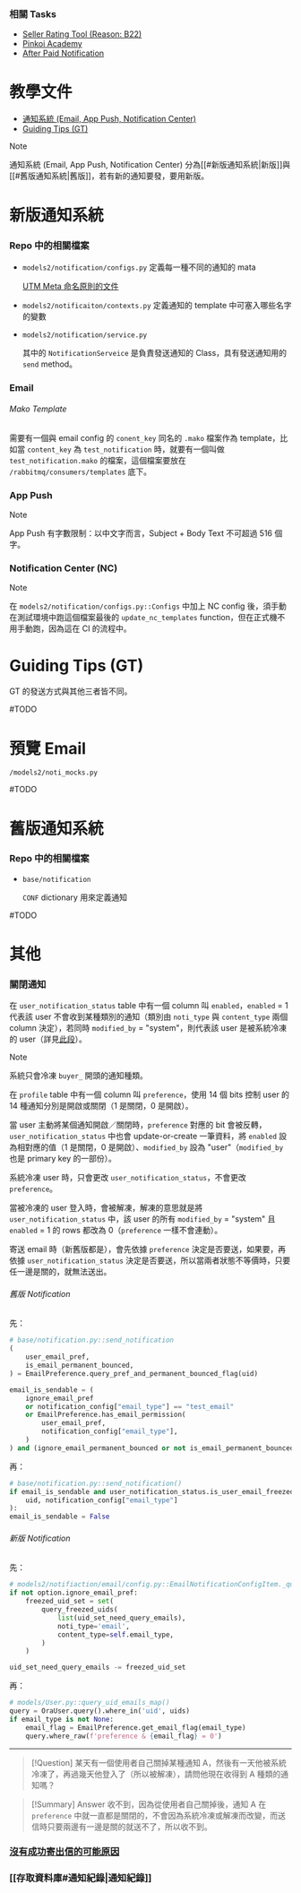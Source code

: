 ### 相關 Tasks

- [Seller Rating Tool (Reason: B22)](https://app.asana.com/0/1201591574237600/1204191157675342/f)
- [Pinkoi Academy](https://app.asana.com/0/1201591574237600/1204212555752821/f)
- [After Paid Notification](https://app.asana.com/0/1201591574237600/1204028093057409/f)

# 教學文件

- [通知系統 (Email, App Push, Notification Center)](https://sites.google.com/pinkoi.com/epd-wiki/home/dev-guide/for-backend-engineers/know-how/%E5%90%84%E9%A1%9E%E7%B3%BB%E7%B5%B1%E9%80%9A%E7%9F%A5%E9%96%8B%E7%99%BC%E6%96%B9%E6%B3%95?pli=1&authuser=1)
- [Guiding Tips (GT)](https://paper.dropbox.com/doc/Guiding-Tips-Admin-Tool---B2wmGo~M3CncImEXm56k33WDAg-wQwhd4F32n8DVeHkuan6X)

> [!Note]
> 通知系統 (Email, App Push, Notification Center) 分為[[#新版通知系統|新版]]與[[#舊版通知系統|舊版]]，若有新的通知要發，要用新版。

# 新版通知系統

### Repo 中的相關檔案

- `models2/notification/configs.py` 定義每一種不同的通知的 mata

    [UTM Meta 命名原則的文件](https://docs.google.com/spreadsheets/d/1sSb2Zd-SCFFcxCOvvlPMmizIH7MK_ViU0fHDB6wbwlg/edit?pli=1#gid=1969289036)

- `models2/notificaiton/contexts.py` 定義通知的 template 中可塞入哪些名字的變數

- `models2/notification/service.py`

    其中的 `NotificationServeice` 是負責發送通知的 Class，具有發送通知用的 `send` method。

### Email

###### Mako Template

需要有一個與 email config 的 `conent_key` 同名的 `.mako` 檔案作為 template，比如當 `content_key` 為 `test_notification` 時，就要有一個叫做 `test_notification.mako` 的檔案，這個檔案要放在 `/rabbitmq/consumers/templates` 底下。

### App Push

> [!Note]
> App Push 有字數限制：以中文字而言，Subject + Body Text 不可超過 516 個字。

### Notification Center (NC)

>[!Note]
>在 `models2/notification/configs.py::Configs` 中加上 NC config 後，須手動在測試環境中跑這個檔案最後的 `update_nc_templates` function，但在正式機不用手動跑，因為這在 CI 的流程中。

# Guiding Tips (GT)

GT 的發送方式與其他三者皆不同。

#TODO 

# 預覽 Email

`/models2/noti_mocks.py`

#TODO 

# 舊版通知系統

### Repo 中的相關檔案

- `base/notification`

    `CONF` dictionary 用來定義通知

#TODO 

# 其他

### 關閉通知

在 `user_notification_status` table 中有一個 column 叫 `enabled`，`enabled` = 1 代表該 user 不會收到某種類別的通知（類別由 `noti_type` 與 `content_type` 兩個 column 決定），若同時 `modified_by` = "system"，則代表該 user 是被系統冷凍的 user（詳見[此段](https://github.com/pinkoi-inc/pinkoi/blob/5b91509b8d6602663b1ea76e0496f341e9c85f38/models2/user_notification_status.py#L18)）。

>[!Note]
>系統只會冷凍 `buyer_` 開頭的通知種類。

在 `profile` table 中有一個 column 叫 `preference`，使用 14 個 bits 控制 user 的 14 種通知分別是開啟或關閉（1 是關閉，0 是開啟）。

當 user 主動將某個通知開啟／關閉時，`preference` 對應的 bit 會被反轉，`user_notification_status` 中也會 update-or-create 一筆資料，將 `enabled` 設為相對應的值（1 是關閉，0 是開啟）、`modified_by` 設為 "user"（`modified_by` 也是 primary key 的一部份）。

系統冷凍 user 時，只會更改 `user_notification_status`，不會更改 `preference`。

當被冷凍的 user 登入時，會被解凍，解凍的意思就是將 `user_notification_status` 中，該 user 的所有 `modified_by` = "system" 且 `enabled` = 1 的 rows 都改為 0（`preference` 一樣不會連動）。

寄送 email 時（新舊版都是），會先依據 `preference` 決定是否要送，如果要，再依據 `user_notification_status` 決定是否要送，所以當兩者狀態不等價時，只要任一邊是關的，就無法送出。

###### 舊版 Notification

先：

```Python
# base/notification.py::send_notification
(
    user_email_pref,
    is_email_permanent_bounced,
) = EmailPreference.query_pref_and_permanent_bounced_flag(uid)

email_is_sendable = (
    ignore_email_pref
    or notification_config["email_type"] == "test_email"
    or EmailPreference.has_email_permission(
        user_email_pref,
        notification_config["email_type"],
    )
) and (ignore_email_permanent_bounced or not is_email_permanent_bounced)
```

再：

```Python
# base/notification.py::send_notification()
if email_is_sendable and user_notification_status.is_user_email_freezed(
    uid, notification_config["email_type"]
):
email_is_sendable = False
```

###### 新版 Notification

先：

```Python
# models2/notifiaction/email/config.py::EmailNotificationConfigItem._query_uid_email_map()
if not option.ignore_email_pref:
    freezed_uid_set = set(
        query_freezed_uids(
            list(uid_set_need_query_emails),
            noti_type='email',
            content_type=self.email_type,
        )
    )

uid_set_need_query_emails -= freezed_uid_set
```

再：

```Python
# models/User.py::query_uid_emails_map()
query = OraUser.query().where_in('uid', uids)
if email_type is not None:
    email_flag = EmailPreference.get_email_flag(email_type)
    query.where_raw(f'preference & {email_flag} = 0')
```

---

>[!Question]
>某天有一個使用者自己關掉某種通知 A，然後有一天他被系統冷凍了，再過幾天他登入了（所以被解凍），請問他現在收得到 A 種類的通知嗎？

>[!Summary] Answer
>收不到，因為從使用者自己關掉後，通知 A 在 `preference` 中就一直都是關閉的，不會因為系統冷凍或解凍而改變，而送信時只要兩邊有一邊是關的就送不了，所以收不到。

### [沒有成功寄出信的可能原因](https://paper.dropbox.com/doc/--B9Ir6izJRE0COc0qdF2Dyv6YAg-rIA8F1XCh3lHKslIdt0u1)

### [[存取資料庫#通知紀錄|通知紀錄]]
